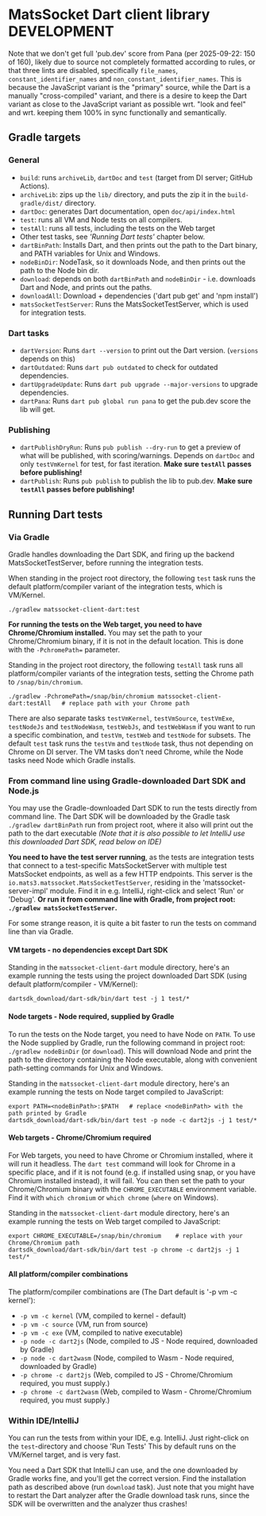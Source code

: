 # MatsSocket Dart client library DEVELOPMENT

Note that we don't get full 'pub.dev' score from Pana (per 2025-09-22: 150 of 160), likely due to source not completely
formatted according to rules, or that three lints are disabled, specifically `file_names`, `constant_identifier_names`
and `non_constant_identifier_names`. This is because the JavaScript variant is the "primary" source, while the Dart is
a manually "cross-compiled" variant, and there is a desire to keep the Dart variant as close to the JavaScript variant
as possible wrt. "look and feel" and wrt. keeping them 100% in sync functionally and semantically.

## Gradle targets

### General
* `build`: runs `archiveLib`, `dartDoc` and `test` (target from DI server; GitHub Actions).
* `archiveLib`: zips up the `lib/` directory, and puts the zip it in the `build-gradle/dist/` directory.
* `dartDoc`: generates Dart documentation, open `doc/api/index.html`
* `test`: runs all VM and Node tests on all compilers.
* `testAll`: runs all tests, including the tests on the Web target
* Other test tasks, see _'Running Dart tests'_ chapter below.
* `dartBinPath`: Installs Dart, and then prints out the path to the Dart binary, and PATH variables for Unix and Windows.
* `nodeBinDir`: NodeTask, so it downloads Node, and then prints out the path to the Node bin dir.
* `download`: depends on both `dartBinPath` and `nodeBinDir` - i.e. downloads Dart and Node, and prints out the paths. 
* `downloadAll`: Download + dependencies ('dart pub get' and 'npm install')
* `matsSocketTestServer`: Runs the MatsSocketTestServer, which is used for integration tests.

### Dart tasks
* `dartVersion`: Runs `dart --version` to print out the Dart version. (`versions` depends on this)
* `dartOutdated`: Runs `dart pub outdated` to check for outdated dependencies.
* `dartUpgradeUpdate`: Runs `dart pub upgrade --major-versions` to upgrade dependencies.
* `dartPana`: Runs `dart pub global run pana` to get the pub.dev score the lib will get.

### Publishing
* `dartPublishDryRun`: Runs `pub publish --dry-run` to get a preview of what will be published, with scoring/warnings.
    Depends on `dartDoc` and only `testVmKernel` for test, for fast iteration. **Make sure `testAll` passes before
    publishing!**
* `dartPublish`: Runs `pub publish` to publish the lib to pub.dev. **Make sure `testAll` passes before publishing!**

## Running Dart tests

### Via Gradle

Gradle handles downloading the Dart SDK, and firing up the backend MatsSocketTestServer, before running the integration
tests.

When standing in the project root directory, the following `test` task runs the default platform/compiler variant of the
integration tests, which is VM/Kernel.
```shell
./gradlew matssocket-client-dart:test
```

**For running the tests on the Web target, you need to have Chrome/Chromium installed.** You may set the path to your
Chrome/Chromium binary, if it is not in the default location. This is done with the `-PchromePath=` parameter.

Standing in the project root directory, the following `testAll` task runs all platform/compiler variants of the
integration tests, setting the Chrome path to `/snap/bin/chromium`.

```shell
./gradlew -PchromePath=/snap/bin/chromium matssocket-client-dart:testAll   # replace path with your Chrome path
```

There are also separate tasks `testVmKernel`, `testVmSource`, `testVmExe`, `testNodeJs` and `testNodeWasm`, `testWebJs`,
and `testWebWasm` if you want to run a specific combination, and `testVm`, `testWeb` and `testNode` for subsets.
The default `test` task runs the `testVm` and `testNode` task, thus not depending on Chrome on DI server.
The VM tasks don't need Chrome, while the Node tasks need Node which Gradle installs.

### From command line using Gradle-downloaded Dart SDK and Node.js

You may use the Gradle-downloaded Dart SDK to run the tests directly from command line. The Dart SDK will be downloaded
by the Gradle task `./gradlew dartBinPath` run from project root, where it also will print out the path to the dart
executable _(Note that it is also possible to let IntelliJ use this downloaded Dart SDK, read below on IDE)_

**You need to have the test server running**, as the tests are integration tests that connect to a test-specific
MatsSocketServer with multiple test MatsSocket endpoints, as well as a few HTTP endpoints. This server is the
`io.mats3.matssocket.MatsSocketTestServer`, residing in the 'matssocket-server-impl' module. Find it in e.g. IntelliJ,
right-click and select 'Run' or 'Debug'. **Or run it from command line with Gradle, from project root:
`./gradlew matsSocketTestServer`.**

For some strange reason, it is quite a bit faster to run the tests on command line than via Gradle.

#### VM targets - no dependencies except Dart SDK

Standing in the `matssocket-client-dart` module directory, here's an example running the tests using the project
downloaded Dart SDK (using default platform/compiler - VM/Kernel):

```shell
dartsdk_download/dart-sdk/bin/dart test -j 1 test/*
```

#### Node targets - Node required, supplied by Gradle

To run the tests on the Node target, you need to have Node on `PATH`. To use the Node supplied by Gradle, run the
following command in project root: `./gradlew nodeBinDir` (or `download`). This will download Node and print the path
to the directory containing the Node executable, along with convenient path-setting commands for Unix and Windows.

Standing in the `matssocket-client-dart` module directory, here's an example running the tests on Node target compiled
to JavaScript:

```shell
export PATH=<nodeBinPath>:$PATH   # replace <nodeBinPath> with the path printed by Gradle
dartsdk_download/dart-sdk/bin/dart test -p node -c dart2js -j 1 test/*
```

#### Web targets - Chrome/Chromium required

For Web targets, you need to have Chrome or Chromium installed, where it will run it headless. The `dart test` command
will look for Chrome in a specific place, and if it is not found (e.g. if installed using snap, or you have Chromium
installed instead), it will fail. You can then set the path to your Chrome/Chromium binary with the `CHROME_EXECUTABLE`
environment variable. Find it with `which chromium` or `which chrome` (`where` on Windows).

Standing in the `matssocket-client-dart` module directory, here's an example running the tests on Web target compiled
to JavaScript:

```shell
export CHROME_EXECUTABLE=/snap/bin/chromium    # replace with your Chrome/Chromium path
dartsdk_download/dart-sdk/bin/dart test -p chrome -c dart2js -j 1 test/*
```

#### All platform/compiler combinations

The platform/compiler combinations are (The Dart default is '-p vm -c kernel'):

* `-p vm -c kernel` (VM, compiled to kernel - default)
* `-p vm -c source` (VM, run from source)
* `-p vm -c exe` (VM, compiled to native executable)
* `-p node -c dart2js` (Node, compiled to JS - Node required, downloaded by Gradle)
* `-p node -c dart2wasm` (Node, compiled to Wasm - Node required, downloaded by Gradle)
* `-p chrome -c dart2js` (Web, compiled to JS - Chrome/Chromium required, you must supply.)
* `-p chrome -c dart2wasm` (Web, compiled to Wasm - Chrome/Chromium required, you must supply.)

### Within IDE/IntelliJ

You can run the tests from within your IDE, e.g. IntelliJ. Just right-click on the `test`-directory and choose 'Run
Tests' This by default runs on the VM/Kernel target, and is very fast.

You need a Dart SDK that IntelliJ can use, and the one downloaded by Gradle works fine, and you'll get the correct
version. Find the installation path as described above (run `download` task). Just note that you might have to restart
the Dart analyzer after the Gradle download task runs, since the SDK will be overwritten and the analyzer thus crashes!
